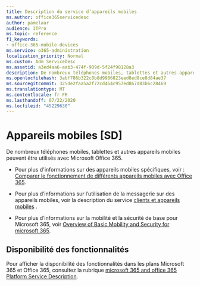 ```yaml
---
title: Description du service d’appareils mobiles
ms.author: office365servicedesc
author: pamelaar
audience: ITPro
ms.topic: reference
f1_keywords:
- office-365-mobile-devices
ms.service: o365-administration
localization_priority: Normal
ms.custom: Adm_ServiceDesc
ms.assetid: a3ed4aa6-aab3-474f-909d-5f24f98128a3
description: De nombreux téléphones mobiles, tablettes et autres appareils mobiles peuvent être utilisés avec Microsoft Office 365.
ms.openlocfilehash: 3abf786b322c8b8d9986823eed8ed8ce8d84ae37
ms.sourcegitcommit: 325de2faa5a2f72cd464c957ed867d83b6c28469
ms.translationtype: MT
ms.contentlocale: fr-FR
ms.lasthandoff: 07/22/2020
ms.locfileid: "45229630"
---
```

# <a name="mobile-devices-sd"></a>Appareils mobiles [SD]

De nombreux téléphones mobiles, tablettes et autres appareils mobiles peuvent être utilisés avec Microsoft Office 365. 
  
- Pour plus d'informations sur des appareils mobiles spécifiques, voir : [Comparer le fonctionnement de différents appareils mobiles avec Office 365](https://go.microsoft.com/fwlink/p/?LinkId=282337).
    
- Pour plus d’informations sur l’utilisation de la messagerie sur des appareils mobiles, voir la description du service [clients et appareils mobiles](../exchange-online-service-description/clients-and-mobile-devices.md) . 
    
- Pour plus d’informations sur la mobilité et la sécurité de base pour Microsoft 365, voir [Overview of Basic Mobility and Security for microsoft 365](https://go.microsoft.com/fwlink/?linkid=808602).
    
## <a name="feature-availability"></a>Disponibilité des fonctionnalités

Pour afficher la disponibilité des fonctionnalités dans les plans Microsoft 365 et Office 365, consultez la rubrique [microsoft 365 and office 365 Platform Service Description](office-365-platform-service-description.md).
  

